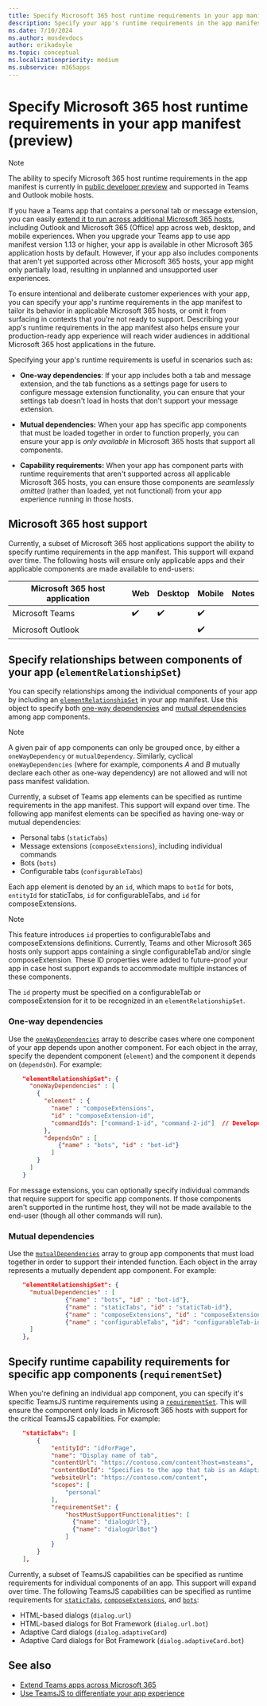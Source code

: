 ```yaml
---
title: Specify Microsoft 365 host runtime requirements in your app manifest
description: Specify your app's runtime requirements in the app manifest to provide a deliberate experience on supported Microsoft 365 hosts. 
ms.date: 7/10/2024
ms.author: mosdevdocs
author: erikadoyle
ms.topic: conceptual
ms.localizationpriority: medium
ms.subservice: m365apps
---
```

# Specify Microsoft 365 host runtime requirements in your app manifest (preview)

> [!NOTE]
>
> The ability to specify Microsoft 365 host runtime requirements in the app manifest is currently in [public developer preview](../resources/schema/manifest-schema-dev-preview.md) and supported in Teams and Outlook mobile hosts.

If you have a Teams app that contains a personal tab or message extension, you can easily [extend it to run across additional Microsoft 365 hosts](./overview.md), including Outlook and Microsoft 365 (Office) app across web, desktop, and mobile experiences. When you upgrade your Teams app to use app manifest version 1.13 or higher, your app is available in other Microsoft 365 application hosts by default. However, if your app also includes components that aren't yet supported across other Microsoft 365 hosts, your app might only partially load, resulting in unplanned and unsupported user experiences.

To ensure intentional and deliberate customer experiences with your app, you can specify your app's runtime requirements in the app manifest to tailor its behavior in applicable Microsoft 365 hosts, or omit it from surfacing in contexts that you're not ready to support. Describing your app's runtime requirements in the app manifest also helps ensure your production-ready app experience will reach wider audiences in additional Microsoft 365 host applications in the future.

Specifying your app's runtime requirements is useful in scenarios such as:

- **One-way dependencies**: If your app includes both a tab and message extension, and the tab functions as a settings page for users to configure message extension functionality, you can ensure that your settings tab doesn't load in hosts that don't support your message extension.

- **Mutual dependencies:** When your app has specific app components that must be loaded together in order to function properly, you can ensure your app is *only available* in Microsoft 365 hosts that support all components.  

- **Capability requirements:** When your app has component parts with runtime requirements that aren't supported across all applicable Microsoft 365 hosts, you can ensure those components are *seamlessly omitted* (rather than loaded, yet not functional) from your app experience running in those hosts.

## Microsoft 365 host support

Currently, a subset of Microsoft 365 host applications support the ability to specify runtime requirements in the app manifest. This support will expand over time. The following hosts will ensure only applicable apps and their applicable components are made available to end-users:

|Microsoft 365 host application| Web | Desktop | Mobile | Notes|
|---|---|---|---|---|
| Microsoft Teams| ✔️| ✔️| ✔️| |
| Microsoft Outlook| | | ✔️| |

## Specify relationships between components of your app (`elementRelationshipSet`)

You can specify relationships among the individual components of your app by including an [`elementRelationshipSet`](../resources/schema/manifest-schema-dev-preview.md#elementrelationshipset) in your app manifest. Use this object to specify both [one-way dependencies](#one-way-dependencies) and [mutual dependencies](#mutual-dependencies) among app components.

> [!NOTE]
> A given pair of app components can only be grouped once, by either a `oneWayDependency` or `mutualDependency`.  Similarly, cyclical `oneWayDependencies` (where for example, components *A* and *B* mutually declare each other as one-way dependency) are not allowed and will not pass manifest validation.

Currently, a subset of Teams app elements can be specified as runtime requirements in the app manifest. This support will expand over time. The following app manifest elements can be specified as having one-way or mutual dependencies:

- Personal tabs (`staticTabs`)
- Message extensions (`composeExtensions`), including individual commands
- Bots (`bots`)
- Configurable tabs (`configurableTabs`)

Each app element is denoted by an `id`, which maps to `botId` for bots, `entityId` for staticTabs, `id` for configurableTabs, and `id` for composeExtensions.

> [!NOTE]
> This feature introduces `id` properties to configurableTabs and composeExtensions definitions. Currently, Teams and other Microsoft 365 hosts only support apps containing a single configurableTab and/or single composeExtension. These ID properties were added to future-proof your app in case host support expands to accommodate multiple instances of these components.
>
> The `id` property must be specified on a configurableTab or composeExtension for it to be recognized in an `elementRelationshipSet`.

### One-way dependencies

Use the [`oneWayDependencies`](../resources/schema/manifest-schema-dev-preview.md#elementrelationshipsetonewaydependency) array to describe cases where one component of your app depends upon another component. For each object in the array, specify the dependent component (`element`) and the component it depends on (`dependsOn`). For example:

```json
    "elementRelationshipSet": {
      "oneWayDependencies" : [
        {
          "element" : {
            "name" : "composeExtensions",
            "id" : "composeExtension-id",
            "commandIds": ["command-1-id", "command-2-id"]  // Developers can add more commands.
          },
          "dependsOn" : [
              {"name" : "bots", "id" : "bot-id"}
            ]
        }
      ]
    }
```

For message extensions, you can optionally specify individual commands that require support for specific app components. If those components aren't supported in the runtime host, they will not be made available to the end-user (though all other commands will run).

### Mutual dependencies

Use the [`mutualDependencies`](../resources/schema/manifest-schema-dev-preview.md#elementrelationshipsetmutualdependencies) array to group app components that must load together in order to support their intended function. Each object in the array represents a mutually dependent app component. For example:

```json
    "elementRelationshipSet": {
      "mutualDependencies" : [
                {"name" : "bots", "id" : "bot-id"}, 
                {"name" : "staticTabs", "id" : "staticTab-id"},
                {"name" : "composeExtensions", "id" : "composeExtension-id"},
                {"name" : "configurableTabs", "id": "configurableTab-id"}
      ]
    },
```

## Specify runtime capability requirements for specific app components (`requirementSet`)

When you're defining an individual app component, you can specify it's specific TeamsJS runtime requirements using a [`requirementSet`](../resources/schema/manifest-schema-dev-preview.md#statictabsrequirementset). This will ensure the component only loads in Microsoft 365 hosts with support for the critical TeamsJS capabilities. For example:

```json
    "staticTabs": [
        {
            "entityId": "idForPage",
            "name": "Display name of tab",
            "contentUrl": "https://contoso.com/content?host=msteams",
            "contentBotId": "Specifies to the app that tab is an Adaptive Card Tab. You can either provide the contentBotId or contentUrl.",
            "websiteUrl": "https://contoso.com/content",
            "scopes": [
                "personal"
            ],
            "requirementSet": {
                "hostMustSupportFunctionalities": [
                  {"name": "dialogUrl"},
                  {"name": "dialogUrlBot"}
                ]
            }
        }
    ],
```

Currently, a subset of TeamsJS capabilities can be specified as runtime requirements for individual components of an app. This support will expand over time. The following TeamsJS capabilities can be specified as runtime requirements for [`staticTabs`](../resources/schema/manifest-schema-dev-preview.md#statictabsrequirementset), [`composeExtensions`](../resources/schema/manifest-schema-dev-preview.md#composeextensionsrequirementset), and [`bots`](../resources/schema/manifest-schema-dev-preview.md#botsrequirementset):

- HTML-based dialogs (`dialog.url`)
- HTML-based dialogs for Bot Framework (`dialog.url.bot`)
- Adaptive Card dialogs (`dialog.adaptiveCard`)
- Adaptive Card dialogs for Bot Framework (`dialog.adaptiveCard.bot`)

## See also

- [Extend Teams apps across Microsoft 365](overview.md)
- [Use TeamsJS to differentiate your app experience](../tabs/how-to/using-teams-client-library.md#differentiate-your-app-experience)